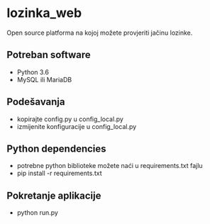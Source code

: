 # lozinka_web
Open source platforma na kojoj možete provjeriti jačinu lozinke.

## Potreban software
- Python 3.6
- MySQL ili MariaDB

## Podešavanja
- kopirajte config.py u config_local.py
- izmijenite konfiguracije u config_local.py

## Python dependencies
- potrebne python biblioteke možete naći u requirements.txt fajlu
- pip install -r requirements.txt

## Pokretanje aplikacije
- python run.py
